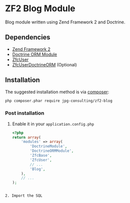 # ZF2 Blog Module


Blog module written using Zend Framework 2 and Doctrine.

## Dependencies

- [Zend Framework 2](https://github.com/zendframework/zf2)
- [Doctrine ORM Module](https://github.com/doctrine/DoctrineORMModule)
- [ZfcUser](https://github.com/ZF-Commons/ZfcUser)
- [ZfcUserDoctrineORM](https://github.com/ZF-Commons/ZfcUserDoctrineORM) (Optional)


## Installation

The suggested installation method is via [composer](http://getcomposer.org):

```sh
php composer.phar require jpg-consulting/zf2-blog
```

### Post installation
1. Enable it in your `application.config.php`

    ```php
    <?php
    return array(
        'modules' => array(
            'DoctrineModule',
            'DoctrineORMModule',
            'ZfcBase',
            'ZfcUser',
            // ...
            'Blog',
        ),
        // ...
    );
``` 

2. Import the SQL
